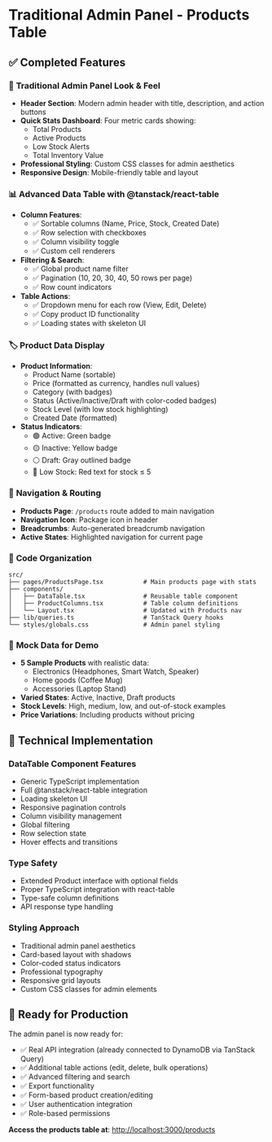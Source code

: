 # Traditional Admin Panel - Products Table

## ✅ Completed Features

### 🎨 **Traditional Admin Panel Look & Feel**

- **Header Section**: Modern admin header with title, description, and action buttons
- **Quick Stats Dashboard**: Four metric cards showing:
  - Total Products
  - Active Products
  - Low Stock Alerts
  - Total Inventory Value
- **Professional Styling**: Custom CSS classes for admin aesthetics
- **Responsive Design**: Mobile-friendly table and layout

### 📊 **Advanced Data Table with @tanstack/react-table**

- **Column Features**:
  - ✅ Sortable columns (Name, Price, Stock, Created Date)
  - ✅ Row selection with checkboxes
  - ✅ Column visibility toggle
  - ✅ Custom cell renderers
- **Filtering & Search**:
  - ✅ Global product name filter
  - ✅ Pagination (10, 20, 30, 40, 50 rows per page)
  - ✅ Row count indicators
- **Table Actions**:
  - ✅ Dropdown menu for each row (View, Edit, Delete)
  - ✅ Copy product ID functionality
  - ✅ Loading states with skeleton UI

### 🏷️ **Product Data Display**

- **Product Information**:
  - Product Name (sortable)
  - Price (formatted as currency, handles null values)
  - Category (with badges)
  - Status (Active/Inactive/Draft with color-coded badges)
  - Stock Level (with low stock highlighting)
  - Created Date (formatted)
- **Status Indicators**:
  - 🟢 Active: Green badge
  - 🟡 Inactive: Yellow badge
  - ⚪ Draft: Gray outlined badge
  - 🔴 Low Stock: Red text for stock ≤ 5

### 🎯 **Navigation & Routing**

- **Products Page**: `/products` route added to main navigation
- **Navigation Icon**: Package icon in header
- **Breadcrumbs**: Auto-generated breadcrumb navigation
- **Active States**: Highlighted navigation for current page

### 📁 **Code Organization**

```
src/
├── pages/ProductsPage.tsx           # Main products page with stats
├── components/
│   ├── DataTable.tsx                # Reusable table component
│   ├── ProductColumns.tsx           # Table column definitions
│   └── Layout.tsx                   # Updated with Products nav
├── lib/queries.ts                   # TanStack Query hooks
└── styles/globals.css               # Admin panel styling
```

### 🧪 **Mock Data for Demo**

- **5 Sample Products** with realistic data:
  - Electronics (Headphones, Smart Watch, Speaker)
  - Home goods (Coffee Mug)
  - Accessories (Laptop Stand)
- **Varied States**: Active, Inactive, Draft products
- **Stock Levels**: High, medium, low, and out-of-stock examples
- **Price Variations**: Including products without pricing

## 🔧 **Technical Implementation**

### **DataTable Component Features**

- Generic TypeScript implementation
- Full @tanstack/react-table integration
- Loading skeleton UI
- Responsive pagination controls
- Column visibility management
- Global filtering
- Row selection state
- Hover effects and transitions

### **Type Safety**

- Extended Product interface with optional fields
- Proper TypeScript integration with react-table
- Type-safe column definitions
- API response type handling

### **Styling Approach**

- Traditional admin panel aesthetics
- Card-based layout with shadows
- Color-coded status indicators
- Professional typography
- Responsive grid layouts
- Custom CSS classes for admin elements

## 🚀 **Ready for Production**

The admin panel is now ready for:

- ✅ Real API integration (already connected to DynamoDB via TanStack Query)
- ✅ Additional table actions (edit, delete, bulk operations)
- ✅ Advanced filtering and search
- ✅ Export functionality
- ✅ Form-based product creation/editing
- ✅ User authentication integration
- ✅ Role-based permissions

**Access the products table at**: [http://localhost:3000/products](http://localhost:3000/products)
